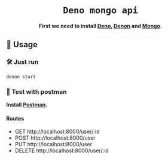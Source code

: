 <div align="center">

  <h1><code>Deno mongo api</code></h1>

  <strong>First we need to install 
  <a href="https://deno.land/">Deno</a>, <a href="https://deno.land/x/denon">Denon</a> and <a href="https://www.mongodb.com/try/download/community">Mongo</a>.</strong>
</div>

## 🚴 Usage

### 🛠️ Just run  

```
denon start
```

### 🔬 Test with postman

  <strong>Install
  <a href="https://www.postman.com/downloads/">Postman</a>.</strong>

#### Routes

- GET http://localhost:8000/user/:id
- POST http://localhost:8000/user
- PUT http://localhost:8000/user
- DELETE http://localhost:8000/user/:id